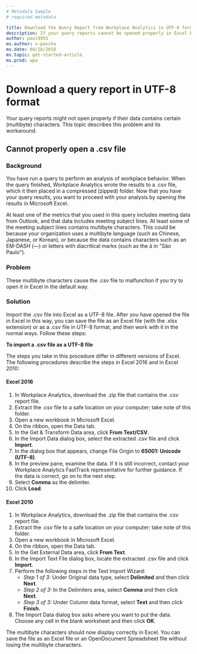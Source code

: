 ```yaml
---
# Metadata Sample
# required metadata

title: Download the Query Report from Workplace Analytics in UTF-8 format
description: If your query reports cannot be opened properly in Excel because they contain multibyte characters, follow these steps to work around the problem.   
author: paul9955
ms.author: v-pascha
ms.date: 04/18/2018
ms.topic: get-started-article
ms.prod: wpa
---
```


# Download a query report in UTF-8 format 

Your query reports might not open properly if their data contains certain (multibyte) characters. This topic describes this problem and its workaround. 

## Cannot properly open a .csv file

### Background

You have run a query to perform an analysis of workplace behavior. When the query finished, Workplace Analytics wrote the results to a .csv file, which it then placed in a compressed (zipped) folder. Now that you have your query results, you want to proceed with your analysis by opening the results in Microsoft Excel. 

At least one of the metrics that you used in this query includes meeting data from Outlook, and that data includes meeting subject lines. At least some of the meeting subject lines contains multibyte characters. This could be because your organization uses a multibyte language (such as Chinese, Japanese, or Korean), or because the data contains characters such as an EM-DASH (—) or letters with diacritical marks (such as the ã in "São Paulo"). 

### Problem
These multibyte characters cause the .csv file to malfunction if you try to open it in Excel in the default way. 

### Solution
Import the .csv file into Excel as a UTF-8 file. After you have opened the file in Excel in this way, you can save the file as an Excel file (with the .xlsx extension) or as a .csv file in UTF-8 format, and then work with it in the normal ways. Follow these steps:

**To import a .csv file as a UTF-8 file** 

The steps you take in this procedure differ in different versions of Excel. The following procedures describe the steps in Excel 2016 and in Excel 2010: 

#### Excel 2016

1. In Workplace Analytics, download the .zip file that contains the .csv report file. 
2. Extract the .csv file to a safe location on your computer; take note of this folder.
3. Open a new workbook in Microsoft Excel.
4. On the ribbon, open the Data tab.
5. In the Get & Transform Data area, click **From Text/CSV**.
6. In the Import Data dialog box, select the extracted .csv file and click **Import**.
7. In the dialog box that appears, change File Origin to **65001: Unicode (UTF-8)**. 
8. In the preview pane, examine the data. If it is still incorrect, contact your Workplace Analytics FastTrack representative for further guidance. If the data is correct, go on to the next step.
9. Select **Comma** as the delimiter.
10. Click **Load**. 

#### Excel 2010

1. In Workplace Analytics, download the .zip file that contains the .csv report file.
2. Extract the .csv file to a safe location on your computer; take note of this folder. 
3. Open a new workbook in Microsoft Excel.
4. On the ribbon, open the Data tab.
5. In the Get External Data area, click **From Text**.
6. In the Import Text File dialog box, locate the extracted .csv file and click **Import**. 
7. Perform the following steps in the Text Import Wizard: 
   * *Step 1 of 3:* Under Original data type, select **Delimited** and then click **Next**. 
   * *Step 2 of 3:* In the Delimiters area, select **Comma** and then click **Next**.
   * *Step 3 of 3:* Under Column data format, select **Text** and then click **Finish**. 
8. The Import Data dialog box asks where you want to put the data. Choose any cell in the blank worksheet and then click **OK**. 

The multibyte characters should now display correctly in Excel. You can save the file as an Excel file or an OpenDocument Spreadsheet file without losing the multibyte characters.
